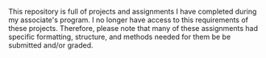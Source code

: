 This repository is full of projects and assignments I have completed during my associate's program. 
I no longer have access to this requirements of these projects. Therefore, please note that many of these assignments had specific formatting, structure, and methods 
needed for them be be submitted and/or graded.
